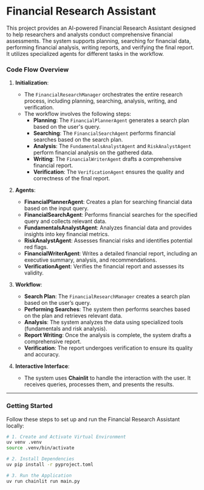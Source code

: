 # Financial Research Assistant

This project provides an AI-powered Financial Research Assistant designed to help researchers and analysts conduct comprehensive financial assessments. The system supports planning, searching for financial data, performing financial analysis, writing reports, and verifying the final report. It utilizes specialized agents for different tasks in the workflow.

### Code Flow Overview

1. **Initialization**:
   - The `FinancialResearchManager` orchestrates the entire research process, including planning, searching, analysis, writing, and verification.
   - The workflow involves the following steps:
     - **Planning**: The `FinancialPlannerAgent` generates a search plan based on the user's query.
     - **Searching**: The `FinancialSearchAgent` performs financial searches based on the search plan.
     - **Analysis**: The `FundamentalsAnalystAgent` and `RiskAnalystAgent` perform financial analysis on the gathered data.
     - **Writing**: The `FinancialWriterAgent` drafts a comprehensive financial report.
     - **Verification**: The `VerificationAgent` ensures the quality and correctness of the final report.

2. **Agents**:
   - **FinancialPlannerAgent**: Creates a plan for searching financial data based on the input query.
   - **FinancialSearchAgent**: Performs financial searches for the specified query and collects relevant data.
   - **FundamentalsAnalystAgent**: Analyzes financial data and provides insights into key financial metrics.
   - **RiskAnalystAgent**: Assesses financial risks and identifies potential red flags.
   - **FinancialWriterAgent**: Writes a detailed financial report, including an executive summary, analysis, and recommendations.
   - **VerificationAgent**: Verifies the financial report and assesses its validity.

3. **Workflow**:
   - **Search Plan**: The `FinancialResearchManager` creates a search plan based on the user’s query.
   - **Performing Searches**: The system then performs searches based on the plan and retrieves relevant data.
   - **Analysis**: The system analyzes the data using specialized tools (fundamentals and risk analysis).
   - **Report Writing**: Once the analysis is complete, the system drafts a comprehensive report.
   - **Verification**: The report undergoes verification to ensure its quality and accuracy.

4. **Interactive Interface**:
   - The system uses **Chainlit** to handle the interaction with the user. It receives queries, processes them, and presents the results.

---

### Getting Started

Follow these steps to set up and run the Financial Research Assistant locally:

```bash
# 1. Create and Activate Virtual Environment
uv venv .venv
source .venv/bin/activate

# 2. Install Dependencies
uv pip install -r pyproject.toml

# 3. Run the Application
uv run chainlit run main.py
